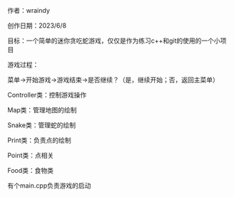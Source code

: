 作者：wraindy

创作日期：2023/6/8

目标：一个简单的迷你贪吃蛇游戏，仅仅是作为练习c++和git的使用的一个小项目



游戏过程：

菜单→开始游戏→游戏结束→是否继续？（是，继续开始；否，返回主菜单）





Controller类：控制游戏操作

Map类：管理地图的绘制

Snake类：管理蛇的绘制

Print类：负责点的绘制

Point类：点相关

Food类：食物类

有个main.cpp负责游戏的启动
